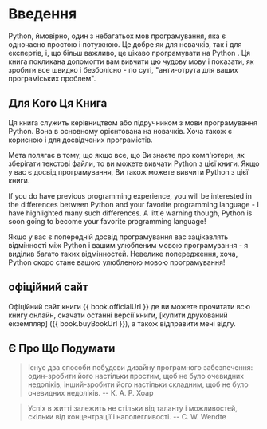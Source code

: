 # Введення

Python, ймовірно, один з небагатьох мов програмування, яка є одночасно простою і потужною. Це добре як для новачків, так і для експертів, і, що більш важливо, це цікаво програмувати на Python . Ця книга покликана допомогти вам вивчити цю чудову мову і показати, як зробити все швидко і безболісно - по суті, "анти-отрута для ваших програміських проблем".

## Для Кого Ця Книга

Ця книга служить керівництвом або підручником з мови програмування Python. Вона в основному орієнтована на новачків. Хоча також є корисною і для досвідчених програмістів.

Мета полягає в тому, що якщо все, що Ви знаєте про комп'ютери, як зберігати текстові файли, то ви можете вивчати Python з цієї книги. Якщо у вас є досвід програмування, Ви також можете вивчити Python з цієї книги.

If you do have previous programming experience, you will be interested in the differences between Python and your favorite programming language - I have highlighted many such differences. A little warning though, Python is soon going to become your favorite programming language!

Якщо у вас є попередній досвід програмування вас зацікавлять відмінності між Python і вашим улюбленим мовою програмування - я виділив багато таких відмінностей. Невелике попередження, хоча, Python скоро стане вашою улюбленою мовою програмування!

## офіційний сайт

Офіційний сайт книги {{ book.officialUrl }} де ви можете прочитати всю книгу онлайн, скачати останні версії книги, [купити друкований екземпляр] ({{ book.buyBookUrl }}), а також відправити мені відгу.

## Є Про Що Подумати

> Існує два способи побудови дизайну програмного забезпечення: один-зробити його настільки простим, щоб не було очевидних недоліків; інший-зробити його настільки складним, щоб не було очевидних недоліків. -- К. А. Р. Хоар

<!-- -->


> Успіх в житті залежить не стільки від таланту і можливостей, скільки від концентрації і наполегливості. -- C. W. Wendte
